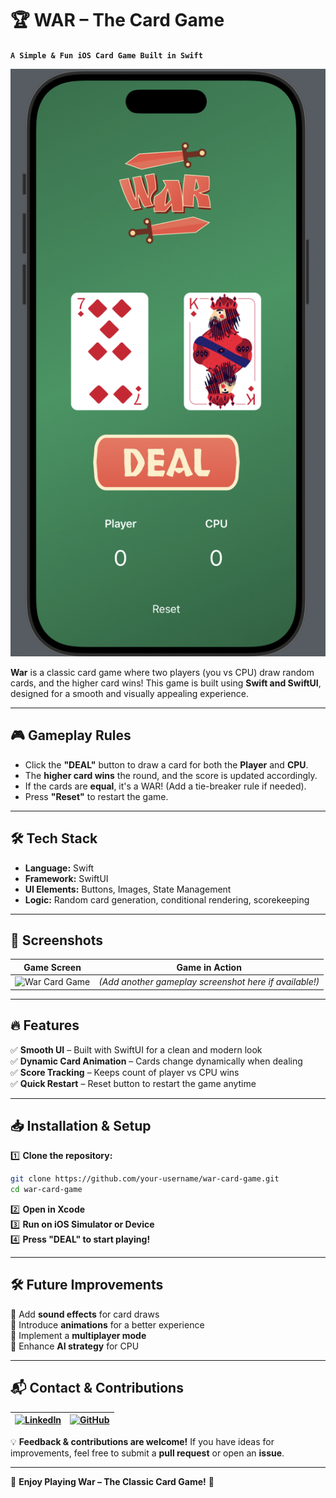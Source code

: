 # 🏆 WAR – The Card Game  

**`A Simple & Fun iOS Card Game Built in Swift`**   

![War Card Game](war_card_game.png)   

**War** is a classic card game where two players (you vs CPU) draw random cards, and the higher card wins! This game is built using **Swift and SwiftUI**, designed for a smooth and visually appealing experience.  

---

## 🎮 **Gameplay Rules**  

- Click the **"DEAL"** button to draw a card for both the **Player** and **CPU**.  
- The **higher card wins** the round, and the score is updated accordingly.  
- If the cards are **equal**, it's a WAR! (Add a tie-breaker rule if needed).  
- Press **"Reset"** to restart the game.  

---

## 🛠 **Tech Stack**  

- **Language:** Swift  
- **Framework:** SwiftUI  
- **UI Elements:** Buttons, Images, State Management  
- **Logic:** Random card generation, conditional rendering, scorekeeping  

---

## 📸 **Screenshots**  

| Game Screen | Game in Action |  
|-------------|---------------|  
| ![War Card Game](Screenshot%202025-02-16%20at%208.29.00%E2%80%AFPM.png) | *(Add another gameplay screenshot here if available!)* |  

---

## 🔥 **Features**  

✅ **Smooth UI** – Built with SwiftUI for a clean and modern look  
✅ **Dynamic Card Animation** – Cards change dynamically when dealing  
✅ **Score Tracking** – Keeps count of player vs CPU wins  
✅ **Quick Restart** – Reset button to restart the game anytime  

---

## 📥 **Installation & Setup**  

1️⃣ **Clone the repository:**  
```bash
git clone https://github.com/your-username/war-card-game.git
cd war-card-game
```
2️⃣ **Open in Xcode**  
3️⃣ **Run on iOS Simulator or Device**  
4️⃣ **Press "DEAL" to start playing!**  

---

## 🛠 **Future Improvements**  

🚀 Add **sound effects** for card draws  
🚀 Introduce **animations** for a better experience  
🚀 Implement a **multiplayer mode**  
🚀 Enhance **AI strategy** for CPU  

---

## 📬 **Contact & Contributions**  

| [![LinkedIn](https://img.shields.io/badge/LinkedIn-0077B5?style=for-the-badge&logo=linkedin&logoColor=white)](https://www.linkedin.com/in/vikshitkode/) | [![GitHub](https://img.shields.io/badge/GitHub-181717?style=for-the-badge&logo=github&logoColor=white)](https://github.com/vikshitkode) |  
|---|---|  

💡 **Feedback & contributions are welcome!** If you have ideas for improvements, feel free to submit a **pull request** or open an **issue**.  

---

🚀 **Enjoy Playing War – The Classic Card Game!** 🎴  

